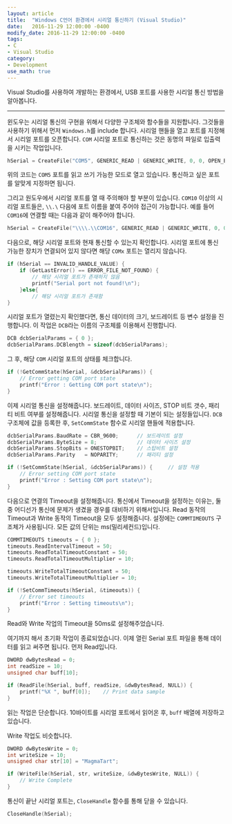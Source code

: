 ```yaml
---
layout: article
title:  "Windows C언어 환경에서 시리얼 통신하기 (Visual Studio)"
date:   2016-11-29 12:00:00 -0400
modify_date: 2016-11-29 12:00:00 -0400
tags:
- C
- Visual Studio
category: 
- Development
use_math: true
---
```


Visual Studio를 사용하여 개발하는 환경에서, USB 포트를 사용한 시리얼 통신 방법을 알아봅니다.

<!--more-->
-----
윈도우는 시리얼 통신의 구현을 위해서 다양한 구조체와 함수들을 지원합니다. 그것들을 사용하기 위해서 먼저 `Windows.h`를 include 합니다. 시리얼 핸들을 열고 포트를 지정해서 시리얼 포트를 오픈합니다. `COM` 시리얼 포트로 통신하는 것은 동명의 파일로 입출력을 시키는 작업입니다.
```c
hSerial = CreateFile("COM5", GENERIC_READ | GENERIC_WRITE, 0, 0, OPEN_EXISTING, FILE_ATTRIBUTE_NORMAL, 0);
```

위의 코드는 `COM5` 포트를 읽고 쓰기 가능한 모드로 열고 있습니다. 통신하고 싶은 포트를 알맞게 지정하면 됩니다.

그리고 원도우에서 시리얼 포트를 열 때 주의해야 할 부분이 있습니다. `COM10` 이상의 시리얼 포트들은, `\\.\` 다음에 포트 이름을 붙여 주어야 접근이 가능합니다. 예를 들어 `COM16`에 연결할 때는 다음과 같이 해주어야 합니다.
```c
hSerial = CreateFile("\\\\.\\COM16", GENERIC_READ | GENERIC_WRITE, 0, 0, OPEN_EXISTING, FILE_ATTRIBUTE_NORMAL, 0);
```

다음으로, 해당 시리얼 포트와 현재 통신할 수 있는지 확인합니다. 시리얼 포트에 통신 가능한 장치가 연결되어 있지 않다면 해당 `COMx` 포트는 열리지 않습니다.
```c
if (hSerial == INVALID_HANDLE_VALUE) {
	if (GetLastError() == ERROR_FILE_NOT_FOUND) {
		// 해당 시리얼 포트가 존재하지 않음
		printf("Serial port not found!\n");
	}else{
        // 해당 시리얼 포트가 존재함
}
```

시리얼 포트가 열렸는지 확인했다면, 통신 데이터의 크기, 보드레이트 등 변수 설정을 진행합니다. 이 작업은 `DCB`라는 이름의 구조체를 이용해서 진행합니다.
```c
DCB dcbSerialParams = { 0 };
dcbSerialParams.DCBlength = sizeof(dcbSerialParams);
```

그 후, 해당 `COM` 시리얼 포트의 상태를 체크합니다.
```c
if (!GetCommState(hSerial, &dcbSerialParams)) {
	// Error getting COM port state
	printf("Error : Getting COM port state\n");
}
```

이제 시리얼 통신을 설정해줍니다. 보드레이트, 데이터 사이즈, STOP 비트 갯수, 패리티 비트 여부를 설정해줍니다. 시리얼 통신을 설정할 때 기본이 되는 설정들입니다.
`DCB` 구조체에 값을 등록한 후, `SetCommState` 함수로 시리얼 핸들에 적용합니다.
```c
dcbSerialParams.BaudRate = CBR_9600;      // 보드레이트 설정
dcbSerialParams.ByteSize = 8;             // 데이터 사이즈 설정
dcbSerialParams.StopBits = ONESTOPBIT;    // 스탑비트 설정
dcbSerialParams.Parity   = NOPARITY;      // 패리티 설정

if (!SetCommState(hSerial, &dcbSerialParams)) {     // 설정 적용
	// Error setting COM port state
	printf("Error : Setting COM port state\n");
}
```

다음으로 연결의 Timeout을 설정해줍니다. 통신에서 Timeout을 설정하는 이유는, 둘 중 어디선가 통신에 문제가 생겼을 경우를 대비하기 위해서입니다. Read 동작의 Timeout과 Write 동작의 Timeout을 모두 설정해줍니다. 설정에는 `COMMTIMEOUTS` 구조체가 사용됩니다. 모든 값의 단위는 ms(밀리세컨드)입니다.
```c
COMMTIMEOUTS timeouts = { 0 };
timeouts.ReadIntervalTimeout = 50;
timeouts.ReadTotalTimeoutConstant = 50;
timeouts.ReadTotalTimeoutMultiplier = 10;

timeouts.WriteTotalTimeoutConstant = 50;
timeouts.WriteTotalTimeoutMultiplier = 10;

if (!SetCommTimeouts(hSerial, &timeouts)) {
	// Error set timeouts
	printf("Error : Setting timeouts\n");
}
```

Read와 Write 작업의 Timeout을 50ms로 설정해주었습니다.

여기까지 해서 초기화 작업이 종료되었습니다. 이제 열린 Serial 포트 파일을 통해 데이터를 읽고 써주면 됩니다. 먼저 Read입니다.
```c
DWORD dwBytesRead = 0;
int readSize = 10;
unsigned char buff[10];

if (ReadFile(hSerial, buff, readSize, &dwBytesRead, NULL)) {
    printf("%X ", buff[0]);    // Print data sample
}
```

읽는 작업은 단순합니다. 10바이트를 시리얼 포트에서 읽어온 후, `buff` 배열에 저장하고 있습니다.

Write 작업도 비슷합니다.
```c
DWORD dwBytesWrite = 0;
int writeSize = 10;
unsigned char str[10] = "MagmaTart";

if (WriteFile(hSerial, str, writeSize, &dwBytesWrite, NULL)) {
    // Write Complete
}
```

통신이 끝난 시리얼 포트는, `CloseHandle` 함수를 통해 닫을 수 있습니다.
```c
CloseHandle(hSerial);
```